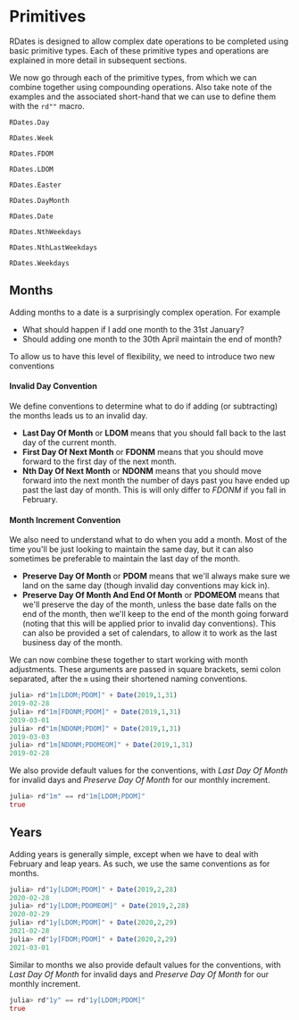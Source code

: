 # Primitives

RDates is designed to allow complex date operations to be completed using basic primitive types. Each of these primitive types and operations are explained in more detail in subsequent sections.

We now go through each of the primitive types, from which we can combine together using compounding operations. Also take note of the examples and the associated short-hand that we can use to define them
with the `rd""` macro.

```@docs
RDates.Day

RDates.Week

RDates.FDOM

RDates.LDOM

RDates.Easter

RDates.DayMonth

RDates.Date

RDates.NthWeekdays

RDates.NthLastWeekdays

RDates.Weekdays
```

## Months
Adding months to a date is a surprisingly complex operation. For example
- What should happen if I add one month to the 31st January?
- Should adding one month to the 30th April maintain the end of month?

To allow us to have this level of flexibility, we need to introduce two new conventions

#### Invalid Day Convention
We define conventions to determine what to do if adding (or subtracting) the months leads us to an invalid day.
- **Last Day Of Month** or **LDOM** means that you should fall back to the last day of the current month.
- **First Day Of Next Month** or **FDONM** means that you should move forward to the first day of the next month.
- **Nth Day Of Next Month** or **NDONM** means that you should move forward into the next month the number of days past you have ended up past the last day of month. This is will only differ to *FDONM* if you fall in February.

#### Month Increment Convention
We also need to understand what to do when you add a month. Most of the time you'll be just looking to maintain the same day, but it can also sometimes be preferable to maintain the last day of the month.

- **Preserve Day Of Month** or **PDOM** means that we'll always make sure we land on the same day (though invalid day conventions may kick in).
- **Preserve Day Of Month And End Of Month** or **PDOMEOM** means that we'll preserve the day of the month, unless the base date falls on the end of the month, then we'll keep to the end of the month going forward (noting that this will be applied prior to invalid day conventions). This can also be provided a set of calendars, to allow it to work as the last business day of the month.


We can now combine these together to start working with month adjustments. These arguments are passed in square brackets, semi colon separated, after the `m` using their shortened naming conventions.

```julia
julia> rd"1m[LDOM;PDOM]" + Date(2019,1,31)
2019-02-28
julia> rd"1m[FDONM;PDOM]" + Date(2019,1,31)
2019-03-01
julia> rd"1m[NDONM;PDOM]" + Date(2019,1,31)
2019-03-03
julia> rd"1m[NDONM;PDOMEOM]" + Date(2019,1,31)
2019-02-28
```

We also provide default values for the conventions, with *Last Day Of Month* for invalid days and *Preserve Day Of Month* for our monthly increment.

```julia
julia> rd"1m" == rd"1m[LDOM;PDOM]"
true
```

## Years
Adding years is generally simple, except when we have to deal with February and leap years. As such, we use the same conventions as for months.

```julia
julia> rd"1y[LDOM;PDOM]" + Date(2019,2,28)
2020-02-28
julia> rd"1y[LDOM;PDOMEOM]" + Date(2019,2,28)
2020-02-29
julia> rd"1y[LDOM;PDOM]" + Date(2020,2,29)
2021-02-28
julia> rd"1y[FDOM;PDOM]" + Date(2020,2,29)
2021-03-01
```

Similar to months we also provide default values for the conventions, with *Last Day Of Month* for invalid days and *Preserve Day Of Month* for our monthly increment.

```julia
julia> rd"1y" == rd"1y[LDOM;PDOM]"
true
```
